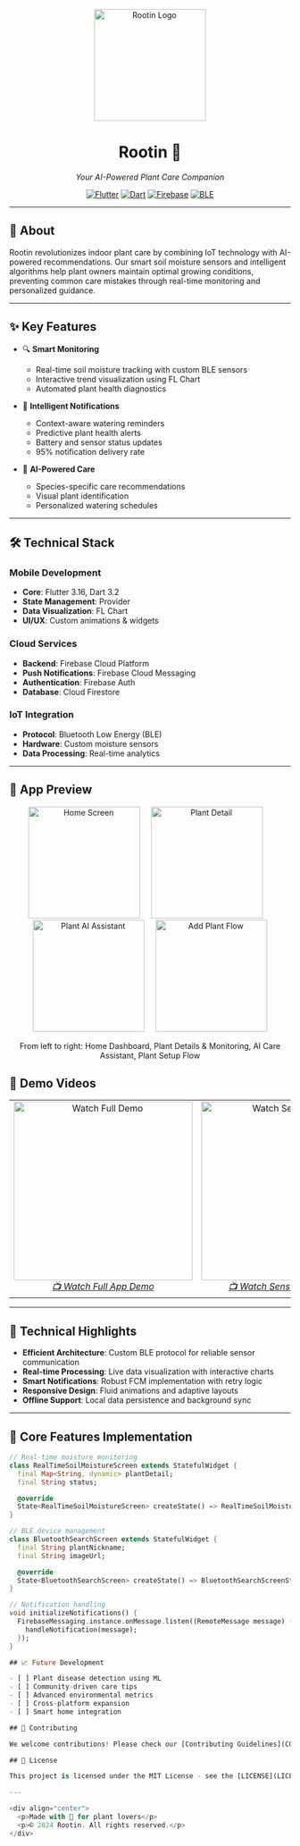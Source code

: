 <div align="center">
  <img src="assets/images/rootin_logo.png" alt="Rootin Logo" width="200"/>
  
  # Rootin 🌱
  
  *Your AI-Powered Plant Care Companion*

  [![Flutter](https://img.shields.io/badge/Flutter-3.16-02569B?logo=flutter&style=for-the-badge)](https://flutter.dev/)
  [![Dart](https://img.shields.io/badge/Dart-3.2-0175C2?logo=dart&style=for-the-badge)](https://dart.dev/)
  [![Firebase](https://img.shields.io/badge/Firebase-Cloud-FFCA28?logo=firebase&style=for-the-badge)](https://firebase.google.com/)
  [![BLE](https://img.shields.io/badge/Bluetooth-LE-0082FC?logo=bluetooth&style=for-the-badge)](https://www.bluetooth.com/)
</div>

---

## 🚀 About

Rootin revolutionizes indoor plant care by combining IoT technology with AI-powered recommendations. Our smart soil moisture sensors and intelligent algorithms help plant owners maintain optimal growing conditions, preventing common care mistakes through real-time monitoring and personalized guidance.

---

## ✨ Key Features

- 🔍 **Smart Monitoring**
  - Real-time soil moisture tracking with custom BLE sensors
  - Interactive trend visualization using FL Chart
  - Automated plant health diagnostics

- 🤖 **Intelligent Notifications**
  - Context-aware watering reminders
  - Predictive plant health alerts
  - Battery and sensor status updates
  - 95% notification delivery rate

- 🌿 **AI-Powered Care**
  - Species-specific care recommendations
  - Visual plant identification
  - Personalized watering schedules

---

## 🛠️ Technical Stack

### Mobile Development
- **Core**: Flutter 3.16, Dart 3.2
- **State Management**: Provider
- **Data Visualization**: FL Chart
- **UI/UX**: Custom animations & widgets

### Cloud Services
- **Backend**: Firebase Cloud Platform
- **Push Notifications**: Firebase Cloud Messaging
- **Authentication**: Firebase Auth
- **Database**: Cloud Firestore

### IoT Integration
- **Protocol**: Bluetooth Low Energy (BLE)
- **Hardware**: Custom moisture sensors
- **Data Processing**: Real-time analytics

---

## 📱 App Preview

<div align="center">
  <p align="center">
    <img src="assets/screenshots/home.png" width="200" alt="Home Screen" style="margin-right: 16px"/>
    <img src="assets/screenshots/plantdetail.png" width="200" alt="Plant Detail" style="margin-right: 16px"/>
    <img src="assets/screenshots/plantai.png" width="200" alt="Plant AI Assistant" style="margin-right: 16px"/>
    <img src="assets/screenshots/addplant.png" width="200" alt="Add Plant Flow"/>
  </p>
  
  From left to right: Home Dashboard, Plant Details & Monitoring, AI Care Assistant, Plant Setup Flow
</div>

## 🎥 Demo Videos

<div align="center">
  <table>
    <tr>
      <td align="center">
        <a href="https://drive.google.com/file/d/1LueaIvcmNsAWvzxk6HQSYY1rBAJRS86Q/view?usp=share_link" target="_blank">
          <img src="assets/screenshots/home.png" width="320" alt="Watch Full Demo"/>
          <br />
          <em>📺 Watch Full App Demo</em>
        </a>
      </td>
      <td align="center">
        <a href="https://drive.google.com/file/d/1AmaRr6iMf5mYG0wnsaKu8x5EEEB4C2DV/view?usp=share_link" target="_blank">
          <img src="assets/screenshots/addplant.png" width="320" alt="Watch Sensor Setup"/>
          <br />
          <em>📺 Watch Sensor Setup Demo</em>
        </a>
      </td>
    </tr>
  </table>
</div>

---

## 🌟 Technical Highlights

- **Efficient Architecture**: Custom BLE protocol for reliable sensor communication
- **Real-time Processing**: Live data visualization with interactive charts
- **Smart Notifications**: Robust FCM implementation with retry logic
- **Responsive Design**: Fluid animations and adaptive layouts
- **Offline Support**: Local data persistence and background sync

---

## 🔧 Core Features Implementation

```dart
// Real-time moisture monitoring
class RealTimeSoilMoistureScreen extends StatefulWidget {
  final Map<String, dynamic> plantDetail;
  final String status;

  @override
  State<RealTimeSoilMoistureScreen> createState() => RealTimeSoilMoistureScreenState();
}

// BLE device management
class BluetoothSearchScreen extends StatefulWidget {
  final String plantNickname;
  final String imageUrl;

  @override
  State<BluetoothSearchScreen> createState() => BluetoothSearchScreenState();
}

// Notification handling
void initializeNotifications() {
  FirebaseMessaging.instance.onMessage.listen((RemoteMessage message) {
    handleNotification(message);
  });
}

## 📈 Future Development

- [ ] Plant disease detection using ML
- [ ] Community-driven care tips
- [ ] Advanced environmental metrics
- [ ] Cross-platform expansion
- [ ] Smart home integration

## 🤝 Contributing

We welcome contributions! Please check our [Contributing Guidelines](CONTRIBUTING.md) for details.

## 📝 License

This project is licensed under the MIT License - see the [LICENSE](LICENSE) file for details.

---

<div align="center">
  <p>Made with 💚 for plant lovers</p>
  <p>© 2024 Rootin. All rights reserved.</p>
</div>